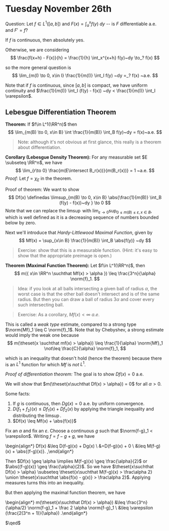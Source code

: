 # Tuesday November 26th

Question:
Let $f\in L^1([a, b])$ and $F(x) = \int_a^x f(y) ~dy$ -- is $F$ differentiable a.e. and $F' = f$?

If $f$ is continuous, then absolutely yes.

Otherwise, we are considering 
$$
\frac{f(x+h) - F(x)}{h} = \frac{1}{h} \int_x^{x+h} f(y)~dy \to_? f(x)
$$

so the more general question is
$$
\lim_{m(I) \to 0, x\in I} \frac{1}{m(I)} \int_I f(y) ~dy =_? f(x) ~a.e.
$$

Note that if $f$ is continuous, since $[a, b]$ is compact, we have uniform continuity and $\frac{1}{m(I)} \int_I (f(y) - f(x)) ~dy < \frac{1}{m(I)} \int_I \varepsilon$.

## Lebesgue Differentiation Theorem

**Theorem:**
If $f\in L^1(\RR^n)$ then
$$
\lim_{m(B) \to 0, x\in B} \int \frac{1}{m(B)} \int_B f(y)~dy = f(x)~a.e.
$$
> Note: although it's not obvious at first glance, this really is a theorem about differentiation.

**Corollary (Lebesgue Density Theorem):**
For any measurable set $E \subseteq \RR^n$, we have
$$
\lim_{r\to 0} \frac{m(E\intersect B_r(x))}{m(B_r(x))} = 1 ~a.e.
$$
*Proof:*
Let $f = \chi_E$ in the theorem.

Proof of theorem:
We want to show 
$$
Df(x) \definedas \limsup_{m(B) \to 0, x\in B} \abs{\frac{1}{m(B)} \int_B (f(y) - f(x))~dy  } \to 0
$$
Note that we can replace the $\limsup$ with $\lim_{\varepsilon \to 0} \sup_{0\leq m(B) \leq \varepsilon, x\in B}$,
which is well defined as it is a decreasing sequence of numbers bounded below by zero.

Next we'll introduce that *Hardy-Littlewood Maximal Function*, given by 
$$
Mf(x) = \sup_{x\in B} \frac{1}{m(B)} \int_B \abs{f(y)} ~dy
$$
> Exercise: show that this is a measurable function. (Hint: it's easy to show that the appropriate preimage is open.)

**Theorem (Maximal Function Theorem):**
Let $f\in L^1(\RR^n)$, then 
$$
m({ x\in \RR^n \suchthat Mf(x) > \alpha  }) \leq \frac{3^n}{\alpha} \norm{f}_1.
$$

> Idea: if you look at all balls intersecting a given ball of radius $\alpha$, the worst case is that the other ball doesn't intersect and is of the same radius. But then you can draw a ball of radius $3\alpha$ and cover every such intersecting ball.

> Exercise: As a corollary, $Mf(x) < \infty~a.e.$

This is called a *weak type* estimate, compared to a strong type $\norm{Mf}_1 \leq C \norm{f}_1$. 
Note that by Chebyshev, a strong estimate would imply the weak one because
$$
m(\theset{x \suchthat mf(x) > \alpha}) \leq \frac{1}{\alpha} \norm{Mf}_1 \not\leq \frac{C}{\alpha} \norm{f}_1,
$$

which is an inequality that doesn't hold (hence the theorem) because there is an $L^1$ function for which $Mf$ is *not* $L^1$.

*Proof of differentiation theorem:*
The goal is to show $Df(x) = 0$ a.e.

We will show that $m(\theset{x\suchthat Df(x) > \alpha}) = 0$ for all $\alpha > 0$.

Some facts:

1. If $g$ is continuous, then $Dg(x) = 0$ a.e. by uniform convergence.
2. $D(f_1 + f_2)(x) \leq Df_1(x) + Df_2(x)$ by applying the triangle inequality and distributing the $\limsup$.
3. $Df(x) \leq Mf(x) + \abs{f(x)}$

Fix an $\alpha$ and fix an $\varepsilon$.
Choose a continuous $g$ such that $\norm{f-g}_1 < \varepsilon$.
Writing $f=f-g+g$, we have

\begin{align*}
Df(x) 
&\leq D(f-g)(x) + Dg(x) \\
&=D(f-g)(x) + 0 \\
&\leq M(f-g)(x) + \abs{(f-g)(x)}.
,\end{align*}

Then $Df(x) \geq \alpha \implies M(f-g)(x) \geq \frac{\alpha}{2}$ or $\abs{(f-g)(x)} \geq \frac{\alpha}{2}$.
So we have $\theset{x\suchthat Df(x) > \alpha} \subseteq \theset{x\suchthat M(f-g)(x) > \frac\alpha 2} \union \theset{x\suchthat \abs{f(x) - g(x)} > \frac\alpha 2}$.
Applying measures turns this into an inequality.

But then applying the maximal function theorem, we have

\begin{align*}
m(\theset{x\suchthat Df(x) > \alpha}) 
&\leq \frac{3^n}{\alpha/2} \norm{f-g}_1 + \frac 2 \alpha \norm{f-g}_1 \\
&\leq \varepsilon (\frac{2(3^n + 1)}{\alpha})
.\end{align*}

$\qed$


